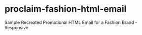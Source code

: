 # proclaim-fashion-html-email
Sample Recreated Promotional HTML Email for a Fashion Brand - Responsive
